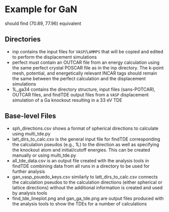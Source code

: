 # Example for GaN
should find (70.89, 77.96) equivalent

## Directories
* inp contains the input files for `VASP`/`LAMMPS` that will be copied and edited to perform the displacement simulations
* perfect must contain an OUTCAR file from an energy calculation using the same perfect crystal POSCAR file as in the inp directory. The k-point mesh, potential, and energetically relevant INCAR tags should remain the same between the perfect calculation and the displacement simulations
* 1L\_ga34 contains the directory structure, input files (sans-POTCAR), OUTCAR files, and findTDE output files from a `VASP` displacement simulation of a Ga knockout resulting in a 33 eV TDE

## Base-level Files
* sph\_directions.csv shows a format of spherical directions to calculate using multi\_tde.py
* latt\_dirs\_to\_calc.csv is the general input file for findTDE corresponding the calculation pseudos (e.g., 1L) to the direction as well as specifying the knockout atom and initial/cutoff energies. This can be created manually or using multi\_tde.py
* all\_tde\_data.csv is an output file created with the analysis tools in findTDE combining data from all runs in a directory to be used for further analysis
* gan\_vasp\_psuedo\_keys.csv similarly to latt\_dirs\_to\_calc.csv connects the calculation pseudos to the calculation directions (either spherical or lattice directions) without the additional information is created and used by analysis tools
* find\_tde\_lineplot.png and gan\_ga\_tde.png are output files produced with the analysis tools to show the TDEs for a number of calculations
